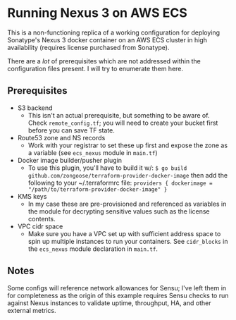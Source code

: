 # Running Nexus 3 on AWS ECS

This is a non-functioning replica of a working configuration for deploying
Sonatype's Nexus 3 docker container on an AWS ECS cluster in high availability
(requires license purchased from Sonatype).

There are a _lot_ of prerequisites which are not addressed within the
configuration files present. I will try to enumerate them here.

## Prerequisites

* S3 backend
    * This isn't an actual prerequisite, but something to be aware of. Check
      `remote_config.tf`; you will need to create your bucket first before you
      can save TF state.
* Route53 zone and NS records
    * Work with your registrar to set these up first and expose the zone as a
      variable (see `ecs_nexus` module in `main.tf`)
* Docker image builder/pusher plugin
    *  To use this plugin, you'll have to build it w/: ``` $ go build
       github.com/zongoose/terraform-provider-docker-image ``` then add the
       following to your ~/.terraformrc file: ``` providers { dockerimage =
       "/path/to/terraform-provider-docker-image" } ```
* KMS keys
    * In my case these are pre-provisioned and referenced as variables in the
      module for decrypting sensitive values such as the license contents.
* VPC cidr space
    * Make sure you have a VPC set up with sufficient address space to spin up
      multiple instances to run your containers. See `cidr_blocks` in the
      `ecs_nexus` module declaration in `main.tf`.

## Notes

Some configs will reference network allowances for Sensu; I've left them in for
completeness as the origin of this example requires Sensu checks to run against
Nexus instances to validate uptime, throughput, HA, and other external metrics.
